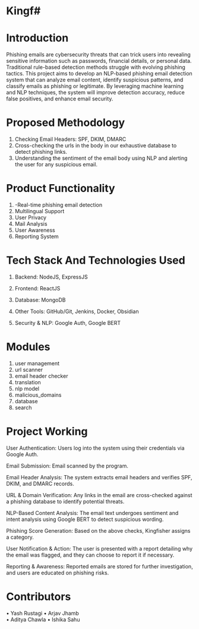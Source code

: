 # Kingf# 

# Introduction

Phishing emails are cybersecurity threats that can trick users into revealing sensitive information such as passwords, financial details, or personal data. Traditional rule-based detection methods struggle with evolving phishing tactics. This project aims to develop an NLP-based phishing email detection system that can analyze email content, identify suspicious patterns, and classify emails as phishing or legitimate. By leveraging machine learning and NLP techniques, the system will improve detection accuracy, reduce false positives, and enhance email security.

# Proposed Methodology

1. Checking Email Headers: SPF, DKIM, DMARC
2. Cross-checking the urls in the body in our exhaustive database to detect phishing links.
3. Understanding the sentiment of the email body using NLP and alerting the user for any suspicious email.

# Product Functionality 
1. -Real-time phishing email detection
2. Multilingual Support
3. User Privacy
4. Mail Analysis
5. User Awareness
6. Reporting System

# Tech Stack And Technologies Used

1. Backend: NodeJS, ExpressJS

2. Frontend: ReactJS

3. Database: MongoDB

4. Other Tools: GitHub/Git, Jenkins, Docker, Obsidian

5. Security & NLP: Google Auth, Google BERT


# Modules
1. user management
2. url scanner
3. email header checker
4. translation
5. nlp model
6. malicious_domains
7. database
8. search 

# Project Working 

User Authentication: Users log into the system using their credentials via Google Auth.

Email Submission: Email scanned by the program.

Email Header Analysis: The system extracts email headers and verifies SPF, DKIM, and DMARC records.

URL & Domain Verification: Any links in the email are cross-checked against a phishing database to identify potential threats.

NLP-Based Content Analysis: The email text undergoes sentiment and intent analysis using Google BERT to detect suspicious wording.

Phishing Score Generation: Based on the above checks, Kingfisher assigns a category.

User Notification & Action: The user is presented with a report detailing why the email was flagged, and they can choose to report it if necessary.

Reporting & Awareness: Reported emails are stored for further investigation, and users are educated on phishing risks.

# Contributors
•	Yash Rustagi 
•	Arjav Jhamb  
•	Aditya Chawla 
•   Ishika Sahu




